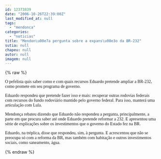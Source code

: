 ```yaml
---
id: 12373839
date: "2006-10-26T22:39:00Z"
last_modified_at: null
tags:
  - "mendonca"
categories:
  - "noticias"
title: "Mendon\u00e7a pergunta sobre a expans\u00e3o da BR-232"
sutia: null
chapeu: null
autor: null
imagem: null
---
```

{% raw %}
<p><P><FONT face=Verdana>O pefelista quis saber como e com quais recursos Eduardo pretende ampliar a BR-232, como promete em seu programa de governo.</FONT></P></p>
<p><P><FONT face=Verdana>Eduardo respondeu que pretende fazer isso e mais: recuperar outras rodovias federais com recursos do fundo rodoviário mantido pelo governo federal. Para isso, manterá uma articulação com Lula.</FONT></P></p>
<p><P><FONT face=Verdana>Mendonça rebateu dizendo que Eduardo não respondeu a pergunta, principalmente, a parte em que procura saber até onde Eduardo pretende reformar a 232. E apresentou uma série de explicações sobre os investimentos que o governo do Estado fez na BR.</FONT></P></p>
<p><P><FONT face=Verdana>Eduardo, na tréplica, disse que respondeu, sim, à pergunta. E acrescentou que não se preocupa só com a reforma da BR, mas também com habitação e outros investimentos sociais, como saneamento, água.</FONT></P> </p>
{% endraw %}
